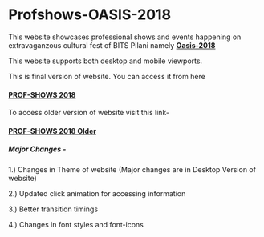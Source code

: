 # Profshows-OASIS-2018
This website showcases professional shows and events happening on extravaganzous cultural fest of BITS Pilani namely [**Oasis-2018**](https://www.bits-oasis.org/2018main/)

This website supports both desktop and mobile viewports.

This is final version of website. You can access it from here
#### [PROF-SHOWS 2018](https://akshit-patel.github.io/ProfShow2018/)

To access older version of website visit this link-
#### [PROF-SHOWS 2018 Older](https://akshit-patel.github.io/Profshows-OASIS-18/)

##### Major Changes -

1.) Changes in Theme of website (Major changes are in Desktop Version of website)

2.) Updated click animation for accessing information

3.) Better transition timings

4.) Changes in font styles and font-icons
